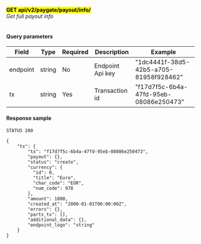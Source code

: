 **<mark>GET api/v2/paygate/payout/info/</mark><br/>**
*Get full payout info<br/><br/>*

#### Query parameters

| Field    | Type          | Required | Description      | Example                                |
|----------|---------------|----------|------------------|----------------------------------------|
| endpoint | string <uuid> | No       | Endpoint Api key | "1dc4441f-38d5-42b5-a705-81958f928462" |
| tx       | string <uuid> | Yes      | Transaction id   | "f17d7f5c-6b4a-47fd-95eb-08086e250473" | 

#### Response sample
```
STATUS 200

{
    "tx": {
        "tx": "f17d7f5c-6b4a-47fd-95eb-08086e250473",
        "payout": {},
        "status": "create",
        "currency": {
          "id": 0,
          "title": "Euro",
          "char_code": "EUR",
          "num_code": 978
        },
        "amount": 1000,
        "created_at": "2000-01-01T00:00:00Z",
        "errors": {},
        "parts_tx": [],
        "additional_data": {},
        "endpoint_logo": "string"
    }
}
```